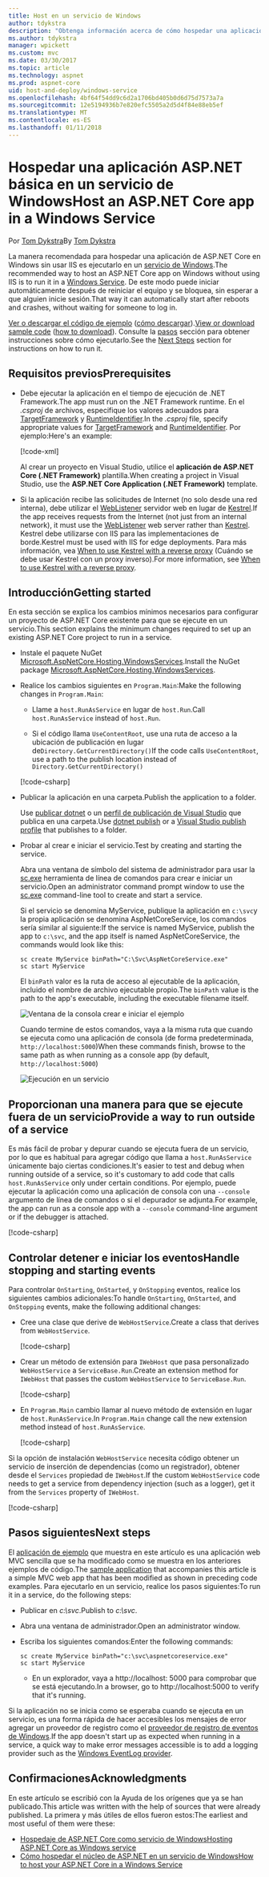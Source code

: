 ```yaml
---
title: Host en un servicio de Windows
author: tdykstra
description: "Obtenga información acerca de cómo hospedar una aplicación de ASP.NET Core en un servicio de Windows."
ms.author: tdykstra
manager: wpickett
ms.custom: mvc
ms.date: 03/30/2017
ms.topic: article
ms.technology: aspnet
ms.prod: aspnet-core
uid: host-and-deploy/windows-service
ms.openlocfilehash: 4bf64f54dd9c6d2a1706bd405b0d6d75d7573a7a
ms.sourcegitcommit: 12e5194936b7e820efc5505a2d5d4f84e88eb5ef
ms.translationtype: MT
ms.contentlocale: es-ES
ms.lasthandoff: 01/11/2018
---
```

# <a name="host-an-aspnet-core-app-in-a-windows-service"></a><span data-ttu-id="1d0d6-103">Hospedar una aplicación ASP.NET básica en un servicio de Windows</span><span class="sxs-lookup"><span data-stu-id="1d0d6-103">Host an ASP.NET Core app in a Windows Service</span></span>

<span data-ttu-id="1d0d6-104">Por [Tom Dykstra](https://github.com/tdykstra)</span><span class="sxs-lookup"><span data-stu-id="1d0d6-104">By [Tom Dykstra](https://github.com/tdykstra)</span></span>

<span data-ttu-id="1d0d6-105">La manera recomendada para hospedar una aplicación de ASP.NET Core en Windows sin usar IIS es ejecutarlo en un [servicio de Windows](https://docs.microsoft.com/dotnet/framework/windows-services/introduction-to-windows-service-applications).</span><span class="sxs-lookup"><span data-stu-id="1d0d6-105">The recommended way to host an ASP.NET Core app on Windows without using IIS is to run it in a [Windows Service](https://docs.microsoft.com/dotnet/framework/windows-services/introduction-to-windows-service-applications).</span></span> <span data-ttu-id="1d0d6-106">De este modo puede iniciar automáticamente después de reiniciar el equipo y se bloquea, sin esperar a que alguien inicie sesión.</span><span class="sxs-lookup"><span data-stu-id="1d0d6-106">That way it can automatically start after reboots and crashes, without waiting for someone to log in.</span></span>

<span data-ttu-id="1d0d6-107">[Ver o descargar el código de ejemplo](https://github.com/aspnet/Docs/tree/master/aspnetcore/host-and-deploy/windows-service/sample) ([cómo descargar](xref:tutorials/index#how-to-download-a-sample)).</span><span class="sxs-lookup"><span data-stu-id="1d0d6-107">[View or download sample code](https://github.com/aspnet/Docs/tree/master/aspnetcore/host-and-deploy/windows-service/sample) ([how to download](xref:tutorials/index#how-to-download-a-sample)).</span></span> <span data-ttu-id="1d0d6-108">Consulte la [pasos](#next-steps) sección para obtener instrucciones sobre cómo ejecutarlo.</span><span class="sxs-lookup"><span data-stu-id="1d0d6-108">See the [Next Steps](#next-steps) section for instructions on how to run it.</span></span>

## <a name="prerequisites"></a><span data-ttu-id="1d0d6-109">Requisitos previos</span><span class="sxs-lookup"><span data-stu-id="1d0d6-109">Prerequisites</span></span>

* <span data-ttu-id="1d0d6-110">Debe ejecutar la aplicación en el tiempo de ejecución de .NET Framework.</span><span class="sxs-lookup"><span data-stu-id="1d0d6-110">The app must run on the .NET Framework runtime.</span></span>  <span data-ttu-id="1d0d6-111">En el *.csproj* de archivos, especifique los valores adecuados para [TargetFramework](https://docs.microsoft.com/nuget/schema/target-frameworks) y [RuntimeIdentifier](https://docs.microsoft.com/dotnet/articles/core/rid-catalog).</span><span class="sxs-lookup"><span data-stu-id="1d0d6-111">In the *.csproj* file, specify appropriate values for [TargetFramework](https://docs.microsoft.com/nuget/schema/target-frameworks) and [RuntimeIdentifier](https://docs.microsoft.com/dotnet/articles/core/rid-catalog).</span></span> <span data-ttu-id="1d0d6-112">Por ejemplo:</span><span class="sxs-lookup"><span data-stu-id="1d0d6-112">Here's an example:</span></span>

  [!code-xml[](windows-service/sample/AspNetCoreService.csproj?range=3-6)]

  <span data-ttu-id="1d0d6-113">Al crear un proyecto en Visual Studio, utilice el **aplicación de ASP.NET Core (.NET Framework)** plantilla.</span><span class="sxs-lookup"><span data-stu-id="1d0d6-113">When creating a project in Visual Studio, use the **ASP.NET Core Application (.NET Framework)** template.</span></span>

* <span data-ttu-id="1d0d6-114">Si la aplicación recibe las solicitudes de Internet (no solo desde una red interna), debe utilizar el [WebListener](xref:fundamentals/servers/weblistener) servidor web en lugar de [Kestrel](xref:fundamentals/servers/kestrel).</span><span class="sxs-lookup"><span data-stu-id="1d0d6-114">If the app receives requests from the Internet (not just from an internal network), it must use the [WebListener](xref:fundamentals/servers/weblistener) web server rather than [Kestrel](xref:fundamentals/servers/kestrel).</span></span>  <span data-ttu-id="1d0d6-115">Kestrel debe utilizarse con IIS para las implementaciones de borde.</span><span class="sxs-lookup"><span data-stu-id="1d0d6-115">Kestrel must be used with IIS for edge deployments.</span></span>  <span data-ttu-id="1d0d6-116">Para más información, vea [When to use Kestrel with a reverse proxy](xref:fundamentals/servers/kestrel#when-to-use-kestrel-with-a-reverse-proxy) (Cuándo se debe usar Kestrel con un proxy inverso).</span><span class="sxs-lookup"><span data-stu-id="1d0d6-116">For more information, see [When to use Kestrel with a reverse proxy](xref:fundamentals/servers/kestrel#when-to-use-kestrel-with-a-reverse-proxy).</span></span>

## <a name="getting-started"></a><span data-ttu-id="1d0d6-117">Introducción</span><span class="sxs-lookup"><span data-stu-id="1d0d6-117">Getting started</span></span>

<span data-ttu-id="1d0d6-118">En esta sección se explica los cambios mínimos necesarios para configurar un proyecto de ASP.NET Core existente para que se ejecute en un servicio.</span><span class="sxs-lookup"><span data-stu-id="1d0d6-118">This section explains the minimum changes required to set up an existing ASP.NET Core project to run in a service.</span></span>

* <span data-ttu-id="1d0d6-119">Instale el paquete NuGet [Microsoft.AspNetCore.Hosting.WindowsServices](https://www.nuget.org/packages/Microsoft.AspNetCore.Hosting.WindowsServices/).</span><span class="sxs-lookup"><span data-stu-id="1d0d6-119">Install the NuGet package [Microsoft.AspNetCore.Hosting.WindowsServices](https://www.nuget.org/packages/Microsoft.AspNetCore.Hosting.WindowsServices/).</span></span>

* <span data-ttu-id="1d0d6-120">Realice los cambios siguientes en `Program.Main`:</span><span class="sxs-lookup"><span data-stu-id="1d0d6-120">Make the following changes in `Program.Main`:</span></span>
  
  * <span data-ttu-id="1d0d6-121">Llame a `host.RunAsService` en lugar de `host.Run`.</span><span class="sxs-lookup"><span data-stu-id="1d0d6-121">Call `host.RunAsService` instead of `host.Run`.</span></span>
  
  * <span data-ttu-id="1d0d6-122">Si el código llama `UseContentRoot`, use una ruta de acceso a la ubicación de publicación en lugar de`Directory.GetCurrentDirectory()`</span><span class="sxs-lookup"><span data-stu-id="1d0d6-122">If the code calls `UseContentRoot`, use a path to the publish location instead of `Directory.GetCurrentDirectory()`</span></span> 
  
  [!code-csharp[](windows-service/sample/Program.cs?name=ServiceOnly&highlight=3-4,8,14)]

* <span data-ttu-id="1d0d6-123">Publicar la aplicación en una carpeta.</span><span class="sxs-lookup"><span data-stu-id="1d0d6-123">Publish the application to a folder.</span></span>

  <span data-ttu-id="1d0d6-124">Use [publicar dotnet](https://docs.microsoft.com/dotnet/articles/core/tools/dotnet-publish) o un [perfil de publicación de Visual Studio](xref:host-and-deploy/visual-studio-publish-profiles) que publica en una carpeta.</span><span class="sxs-lookup"><span data-stu-id="1d0d6-124">Use [dotnet publish](https://docs.microsoft.com/dotnet/articles/core/tools/dotnet-publish) or a [Visual Studio publish profile](xref:host-and-deploy/visual-studio-publish-profiles) that publishes to a folder.</span></span>

* <span data-ttu-id="1d0d6-125">Probar al crear e iniciar el servicio.</span><span class="sxs-lookup"><span data-stu-id="1d0d6-125">Test by creating and starting the service.</span></span>

  <span data-ttu-id="1d0d6-126">Abra una ventana de símbolo del sistema de administrador para usar la [sc.exe](https://technet.microsoft.com/library/bb490995) herramienta de línea de comandos para crear e iniciar un servicio.</span><span class="sxs-lookup"><span data-stu-id="1d0d6-126">Open an administrator command prompt window to use the [sc.exe](https://technet.microsoft.com/library/bb490995) command-line tool to create and start a service.</span></span>  
  
  <span data-ttu-id="1d0d6-127">Si el servicio se denomina MyService, publique la aplicación en `c:\svc`y la propia aplicación se denomina AspNetCoreService, los comandos sería similar al siguiente:</span><span class="sxs-lookup"><span data-stu-id="1d0d6-127">If the service is named MyService, publish the app to `c:\svc`, and the app itself is named AspNetCoreService, the commands would look like this:</span></span>

  ```console
  sc create MyService binPath="C:\Svc\AspNetCoreService.exe"
  sc start MyService
  ```

  <span data-ttu-id="1d0d6-128">El `binPath` valor es la ruta de acceso al ejecutable de la aplicación, incluido el nombre de archivo ejecutable propio.</span><span class="sxs-lookup"><span data-stu-id="1d0d6-128">The `binPath` value is the path to the app's executable, including the executable filename itself.</span></span>

  ![Ventana de la consola crear e iniciar el ejemplo](windows-service/_static/create-start.png)

  <span data-ttu-id="1d0d6-130">Cuando termine de estos comandos, vaya a la misma ruta que cuando se ejecuta como una aplicación de consola (de forma predeterminada, `http://localhost:5000`)</span><span class="sxs-lookup"><span data-stu-id="1d0d6-130">When these commands finish, browse to the same path as when running as a console app (by default, `http://localhost:5000`)</span></span>

  ![Ejecución en un servicio](windows-service/_static/running-in-service.png)


## <a name="provide-a-way-to-run-outside-of-a-service"></a><span data-ttu-id="1d0d6-132">Proporcionan una manera para que se ejecute fuera de un servicio</span><span class="sxs-lookup"><span data-stu-id="1d0d6-132">Provide a way to run outside of a service</span></span>

<span data-ttu-id="1d0d6-133">Es más fácil de probar y depurar cuando se ejecuta fuera de un servicio, por lo que es habitual para agregar código que llama a `host.RunAsService` únicamente bajo ciertas condiciones.</span><span class="sxs-lookup"><span data-stu-id="1d0d6-133">It's easier to test and debug when running outside of a service, so it's customary to add code that calls `host.RunAsService` only under certain conditions.</span></span>  <span data-ttu-id="1d0d6-134">Por ejemplo, puede ejecutar la aplicación como una aplicación de consola con una `--console` argumento de línea de comandos o si el depurador se adjunta.</span><span class="sxs-lookup"><span data-stu-id="1d0d6-134">For example, the app can run as a console app with a `--console` command-line argument or if the debugger is attached.</span></span>

[!code-csharp[](windows-service/sample/Program.cs?name=ServiceOrConsole)]

## <a name="handle-stopping-and-starting-events"></a><span data-ttu-id="1d0d6-135">Controlar detener e iniciar los eventos</span><span class="sxs-lookup"><span data-stu-id="1d0d6-135">Handle stopping and starting events</span></span>

<span data-ttu-id="1d0d6-136">Para controlar `OnStarting`, `OnStarted`, y `OnStopping` eventos, realice los siguientes cambios adicionales:</span><span class="sxs-lookup"><span data-stu-id="1d0d6-136">To handle `OnStarting`, `OnStarted`, and `OnStopping` events, make the following additional changes:</span></span>

* <span data-ttu-id="1d0d6-137">Cree una clase que derive de `WebHostService`.</span><span class="sxs-lookup"><span data-stu-id="1d0d6-137">Create a class that derives from `WebHostService`.</span></span>

  [!code-csharp[](windows-service/sample/CustomWebHostService.cs?name=NoLogging)]

* <span data-ttu-id="1d0d6-138">Crear un método de extensión para `IWebHost` que pasa personalizado `WebHostService` a `ServiceBase.Run`.</span><span class="sxs-lookup"><span data-stu-id="1d0d6-138">Create an extension method for `IWebHost` that passes the custom `WebHostService` to `ServiceBase.Run`.</span></span>

  [!code-csharp[](windows-service/sample/WebHostServiceExtensions.cs?name=ExtensionsClass)]

* <span data-ttu-id="1d0d6-139">En `Program.Main` cambio llamar al nuevo método de extensión en lugar de `host.RunAsService`.</span><span class="sxs-lookup"><span data-stu-id="1d0d6-139">In `Program.Main` change call the new extension method instead of `host.RunAsService`.</span></span>

  [!code-csharp[](windows-service/sample/Program.cs?name=HandleStopStart&highlight=26)]

<span data-ttu-id="1d0d6-140">Si la opción de instalación `WebHostService` necesita código obtener un servicio de inserción de dependencias (como un registrador), obtener desde el `Services` propiedad de `IWebHost`.</span><span class="sxs-lookup"><span data-stu-id="1d0d6-140">If the custom `WebHostService` code needs to get a service from dependency injection (such as a logger), get it from the `Services` property of `IWebHost`.</span></span>

[!code-csharp[](windows-service/sample/CustomWebHostService.cs?name=Logging&highlight=7)]

## <a name="next-steps"></a><span data-ttu-id="1d0d6-141">Pasos siguientes</span><span class="sxs-lookup"><span data-stu-id="1d0d6-141">Next steps</span></span>

<span data-ttu-id="1d0d6-142">El [aplicación de ejemplo](https://github.com/aspnet/Docs/tree/master/aspnetcore/host-and-deploy/windows-service/sample) que muestra en este artículo es una aplicación web MVC sencilla que se ha modificado como se muestra en los anteriores ejemplos de código.</span><span class="sxs-lookup"><span data-stu-id="1d0d6-142">The [sample application](https://github.com/aspnet/Docs/tree/master/aspnetcore/host-and-deploy/windows-service/sample) that accompanies this article is a simple MVC web app that has been modified as shown in preceding code examples.</span></span>  <span data-ttu-id="1d0d6-143">Para ejecutarlo en un servicio, realice los pasos siguientes:</span><span class="sxs-lookup"><span data-stu-id="1d0d6-143">To run it in a service, do the following steps:</span></span>

* <span data-ttu-id="1d0d6-144">Publicar en *c:\svc*.</span><span class="sxs-lookup"><span data-stu-id="1d0d6-144">Publish to *c:\svc*.</span></span>

* <span data-ttu-id="1d0d6-145">Abra una ventana de administrador.</span><span class="sxs-lookup"><span data-stu-id="1d0d6-145">Open an administrator window.</span></span>

* <span data-ttu-id="1d0d6-146">Escriba los siguientes comandos:</span><span class="sxs-lookup"><span data-stu-id="1d0d6-146">Enter the following commands:</span></span>

  ```console
  sc create MyService binPath="c:\svc\aspnetcoreservice.exe"
  sc start MyService
  ```

  * <span data-ttu-id="1d0d6-147">En un explorador, vaya a http://localhost: 5000 para comprobar que se está ejecutando.</span><span class="sxs-lookup"><span data-stu-id="1d0d6-147">In a browser, go to http://localhost:5000 to verify that it's running.</span></span>

<span data-ttu-id="1d0d6-148">Si la aplicación no se inicia como se esperaba cuando se ejecuta en un servicio, es una forma rápida de hacer accesibles los mensajes de error agregar un proveedor de registro como el [proveedor de registro de eventos de Windows](xref:fundamentals/logging/index#eventlog).</span><span class="sxs-lookup"><span data-stu-id="1d0d6-148">If the app doesn't start up as expected when running in a service, a quick way to make error messages accessible is to add a logging provider such as the [Windows EventLog provider](xref:fundamentals/logging/index#eventlog).</span></span>

## <a name="acknowledgments"></a><span data-ttu-id="1d0d6-149">Confirmaciones</span><span class="sxs-lookup"><span data-stu-id="1d0d6-149">Acknowledgments</span></span>

<span data-ttu-id="1d0d6-150">En este artículo se escribió con la Ayuda de los orígenes que ya se han publicado.</span><span class="sxs-lookup"><span data-stu-id="1d0d6-150">This article was written with the help of sources that were already published.</span></span> <span data-ttu-id="1d0d6-151">La primera y más útiles de ellos fueron estos:</span><span class="sxs-lookup"><span data-stu-id="1d0d6-151">The earliest and most useful of them were these:</span></span>

* [<span data-ttu-id="1d0d6-152">Hospedaje de ASP.NET Core como servicio de Windows</span><span class="sxs-lookup"><span data-stu-id="1d0d6-152">Hosting ASP.NET Core as Windows service</span></span>](https://stackoverflow.com/questions/37346383/hosting-asp-net-core-as-windows-service/37464074)
* [<span data-ttu-id="1d0d6-153">Cómo hospedar el núcleo de ASP.NET en un servicio de Windows</span><span class="sxs-lookup"><span data-stu-id="1d0d6-153">How to host your ASP.NET Core in a Windows Service</span></span>](https://dotnetthoughts.net/how-to-host-your-aspnet-core-in-a-windows-service/)
